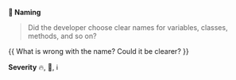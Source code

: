 **🐣 Naming**
> Did the developer choose clear names for variables, classes, methods, and so on?

{{ What is wrong with the name? Could it be clearer? }}

**Severity** 🔥, 🛑, ℹ️